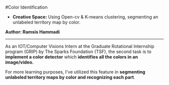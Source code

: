 #Color Identification
+ **Creative Space:** Using Open-cv & K-means clustering, segmenting an unlabeled territory map by color.

**Author: Ramsis Hammadi**

---
As an IOT/Computer Visions Intern at the Graduate Rotational Internship program (GRIP) by The Sparks Foundation (TSF), the second task is to **implement a color detector** which **identifies all the colors in an image/video.**

For more learning purposes, I've utilized this feature in **segmenting unlabeled territory maps by color and recognizing each part**. 
